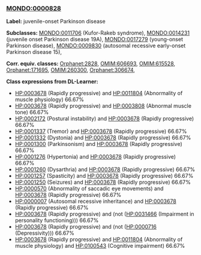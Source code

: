 
### [MONDO:0000828](http://purl.obolibrary.org/obo/MONDO_0000828)
**Label:** juvenile-onset Parkinson disease

**Subclasses:** [MONDO:0011706](http://purl.obolibrary.org/obo/MONDO_0011706) (Kufor-Rakeb syndrome), [MONDO:0014231](http://purl.obolibrary.org/obo/MONDO_0014231) (juvenile onset Parkinson disease 19A), [MONDO:0017279](http://purl.obolibrary.org/obo/MONDO_0017279) (young-onset Parkinson disease), [MONDO:0009830](http://purl.obolibrary.org/obo/MONDO_0009830) (autosomal recessive early-onset Parkinson disease 15), 

**Corr. equiv. classes:** [Orphanet:2828](http://www.orpha.net/ORDO/Orphanet_2828), [OMIM:606693](http://purl.obolibrary.org/obo/OMIM_606693), [OMIM:615528](http://purl.obolibrary.org/obo/OMIM_615528), [Orphanet:171695](http://www.orpha.net/ORDO/Orphanet_171695), [OMIM:260300](http://purl.obolibrary.org/obo/OMIM_260300), [Orphanet:306674](http://www.orpha.net/ORDO/Orphanet_306674), 

**Class expressions from DL-Learner:**

- [HP:0003678](http://purl.obolibrary.org/obo/HP_0003678) (Rapidly progressive) and [HP:0011804](http://purl.obolibrary.org/obo/HP_0011804) (Abnormality of muscle physiology) 66.67%
- [HP:0003678](http://purl.obolibrary.org/obo/HP_0003678) (Rapidly progressive) and [HP:0003808](http://purl.obolibrary.org/obo/HP_0003808) (Abnormal muscle tone) 66.67%
- [HP:0002172](http://purl.obolibrary.org/obo/HP_0002172) (Postural instability) and [HP:0003678](http://purl.obolibrary.org/obo/HP_0003678) (Rapidly progressive) 66.67%
- [HP:0001337](http://purl.obolibrary.org/obo/HP_0001337) (Tremor) and [HP:0003678](http://purl.obolibrary.org/obo/HP_0003678) (Rapidly progressive) 66.67%
- [HP:0001332](http://purl.obolibrary.org/obo/HP_0001332) (Dystonia) and [HP:0003678](http://purl.obolibrary.org/obo/HP_0003678) (Rapidly progressive) 66.67%
- [HP:0001300](http://purl.obolibrary.org/obo/HP_0001300) (Parkinsonism) and [HP:0003678](http://purl.obolibrary.org/obo/HP_0003678) (Rapidly progressive) 66.67%
- [HP:0001276](http://purl.obolibrary.org/obo/HP_0001276) (Hypertonia) and [HP:0003678](http://purl.obolibrary.org/obo/HP_0003678) (Rapidly progressive) 66.67%
- [HP:0001260](http://purl.obolibrary.org/obo/HP_0001260) (Dysarthria) and [HP:0003678](http://purl.obolibrary.org/obo/HP_0003678) (Rapidly progressive) 66.67%
- [HP:0001257](http://purl.obolibrary.org/obo/HP_0001257) (Spasticity) and [HP:0003678](http://purl.obolibrary.org/obo/HP_0003678) (Rapidly progressive) 66.67%
- [HP:0001250](http://purl.obolibrary.org/obo/HP_0001250) (Seizures) and [HP:0003678](http://purl.obolibrary.org/obo/HP_0003678) (Rapidly progressive) 66.67%
- [HP:0000570](http://purl.obolibrary.org/obo/HP_0000570) (Abnormality of saccadic eye movements) and [HP:0003678](http://purl.obolibrary.org/obo/HP_0003678) (Rapidly progressive) 66.67%
- [HP:0000007](http://purl.obolibrary.org/obo/HP_0000007) (Autosomal recessive inheritance) and [HP:0003678](http://purl.obolibrary.org/obo/HP_0003678) (Rapidly progressive) 66.67%
- [HP:0003678](http://purl.obolibrary.org/obo/HP_0003678) (Rapidly progressive) and (not ([HP:0031466](http://purl.obolibrary.org/obo/HP_0031466) (Impairment in personality functioning))) 66.67%
- [HP:0003678](http://purl.obolibrary.org/obo/HP_0003678) (Rapidly progressive) and (not ([HP:0000716](http://purl.obolibrary.org/obo/HP_0000716) (Depressivity))) 66.67%
- [HP:0003678](http://purl.obolibrary.org/obo/HP_0003678) (Rapidly progressive) and [HP:0011804](http://purl.obolibrary.org/obo/HP_0011804) (Abnormality of muscle physiology) and [HP:0100543](http://purl.obolibrary.org/obo/HP_0100543) (Cognitive impairment) 66.67%


